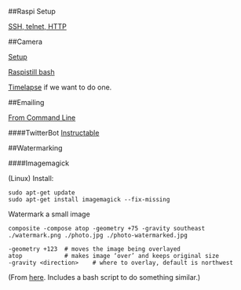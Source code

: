 
##Raspi Setup

[SSH, telnet, HTTP](http://dcoj.wmh3.com/geekstuff/pisu/1.html)

##Camera

[Setup](http://www.raspberrypi.org/documentation/usage/camera/README.md)

[Raspistill bash](http://www.raspberrypi.org/documentation/usage/camera/raspicam/raspistill.md)

[Timelapse](http://www.raspberrypi.org/documentation/usage/camera/raspicam/timelapse.md) if we want to do one.


##Emailing

[From Command Line](http://ozzmaker.com/2012/12/03/send-email-from-the-raspberry-pi-or-linux-command-line-with-attachments/)

####TwitterBot
[Instructable](http://www.instructables.com/id/Raspberry-Pi-Twitterbot/?ALLSTEPS)

##Watermarking

####Imagemagick

(Linux) Install:
```
sudo apt-get update
sudo apt-get install imagemagick --fix-missing
```

Watermark a small image
```	
composite -compose atop -geometry +75 -gravity southeast ./watermark.png ./photo.jpg ./photo-watermarked.jpg
```

```
-geometry +123	# moves the image being overlayed
atop			# makes image ‘over’ and keeps original size
-gravity <direction>	# where to overlay, default is northwest
```

(From [here](http://www.xoogu.com/2013/how-to-automatically-watermark-or-batch-watermark-photos-using-imagemagick/). Includes a bash script to do something similar.)


